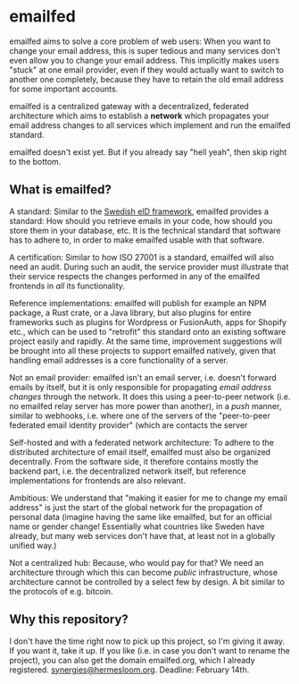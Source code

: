 # emailfed

emailfed aims to solve a core problem of web users: When you want to change your email address, this is super tedious and many services don't even allow you to change your email address. This implicitly makes users "stuck" at one email provider, even if they would actually want to switch to another one completely, because they have to retain the old email address for some important accounts.

emailfed is a centralized gateway with a decentralized, federated architecture which aims to establish a **network** which propagates your email address changes to all services which implement and run the emailfed standard.

emailfed doesn't exist yet. But if you already say "hell yeah", then skip right to the bottom.

## What is emailfed?

A standard: Similar to the [Swedish eID framework](https://docs.swedenconnect.se/technical-framework/latest/00_-_Swedish_eID_Framework_-_Introduction.html), emailfed provides a standard: How should you retrieve emails in your code, how should you store them in your database, etc. It is the technical standard that software has to adhere to, in order to make emailfed usable with that software.

A certification: Similar to how ISO 27001 is a standard, emailfed will also need an audit. During such an audit, the service provider must illustrate that their service respects the changes performed in any of the emailfed frontends in *all* its functionality.

Reference implementations: emailfed will publish for example an NPM package, a Rust crate, or a Java library, but also plugins for entire frameworks such as plugins for Wordpress or FusionAuth, apps for Shopify etc., which can be used to "retrofit" this standard onto an existing software project easily and rapidly. At the same time, improvement suggestions will be brought into all these projects to support emailfed natively, given that handling email addresses is a core functionality of a server.

Not an email provider: emailfed isn't an email server, i.e. doesn't forward emails by itself, but it is only responsible for propagating *email address changes* through the network. It does this using a peer-to-peer network (i.e. no emailfed relay server has more power than another), in a *push* manner, similar to webhooks, i.e. where one of the servers of the "peer-to-peer federated email identity provider" (which are  contacts the server

Self-hosted and with a federated network architecture: To adhere to the distributed architecture of email itself, emailfed must also be organized decentrally. From the software side, it therefore contains mostly the backend part, i.e. the decentralized network itself, but reference implementations for frontends are also relevant. 

Ambitious: We understand that "making it easier for me to change my email address" is just the start of the global network for the propagation of personal data (imagine having the same like emailfed, but for an official name or gender change! Essentially what countries like Sweden have already, but many web services don't have that, at least not in a globally unified way.)

Not a centralized hub: Because, who would pay for that? We need an architecture through which this can become *public* infrastructure, whose architecture cannot be controlled by a select few by design. A bit similar to the protocols of e.g. bitcoin.

## Why this repository?

I don't have the time right now to pick up this project, so I'm giving it away. If you want it, take it up. If you like (i.e. in case you don't want to rename the project), you can also get the domain emailfed.org, which I already registered. synergies@hermesloom.org. Deadline: February 14th.
